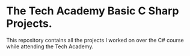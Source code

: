 # The Tech Academy Basic C Sharp Projects.
This repository contains all the projects I worked on over the C# course while attending the Tech Academy.
